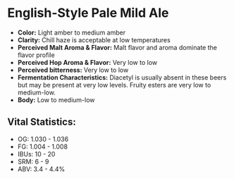 # English-Style Pale Mild Ale

- **Color:** Light amber to medium amber
- **Clarity:** Chill haze is acceptable at low temperatures
- **Perceived Malt Aroma & Flavor:** Malt flavor and aroma dominate the flavor profile
- **Perceived Hop Aroma & Flavor:** Very low to low
- **Perceived bitterness:** Very low to low
- **Fermentation Characteristics:** Diacetyl is usually absent in these beers but may be present at very low levels. Fruity esters are very low to medium-low.
- **Body:** Low to medium-low

## Vital Statistics:

- OG: 1.030 - 1.036
- FG: 1.004 - 1.008
- IBUs: 10 - 20
- SRM: 6 - 9
- ABV: 3.4 - 4.4%
